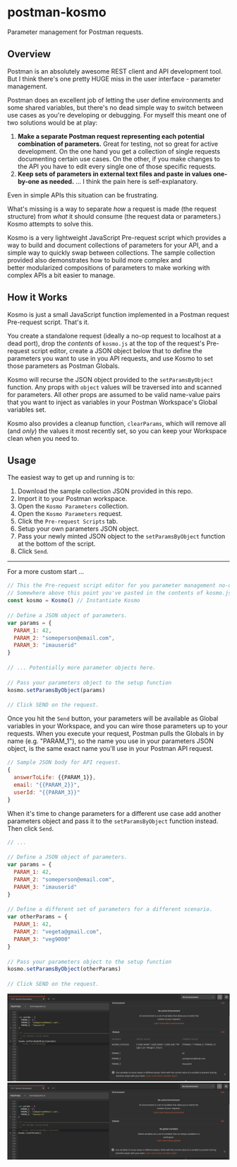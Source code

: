 # postman-kosmo
Parameter management for Postman requests.

## Overview
Postman is an absolutely awesome REST client and API development tool. 
But I think there's one pretty HUGE miss in the user interface - parameter management.

Postman does an excellent job of letting the user define environments and some shared variables,
but there's no dead simple way to switch between use cases as you're developing or debugging. 
For myself this meant one of two solutions would be at play:

1. **Make a separate Postman request representing each potential combination of parameters.** Great for testing, 
not so great for active development. On the one hand you get a collection of single requests documenting
certain use cases. On the other, if you make changes to the API you have to edit every single one of those 
specific requests.
2. **Keep sets of parameters in external text files and paste in values one-by-one as needed.** ... 
I think the pain here is self-explanatory.

Even in simple APIs this situation can be frustrating. 

What's missing is a way to separate *how* a request is made (the request structure) 
from *what* it should consume (the request data or parameters.) Kosmo attempts to solve this.

Kosmo is a very lightweight JavaScript Pre-request script which provides a way to build
and document collections of parameters for your API, and a simple way to quickly swap between
collections. The sample collection provided also demonstrates how to build more complex and  
better modularized compositions of parameters to make working with complex APIs 
a bit easier to manage.

## How it Works

Kosmo is just a small JavaScript function implemented in a Postman request Pre-request script. That's it.

You create a standalone request (ideally a no-op request to localhost at a dead port), drop the *contents* of 
`kosmo.js` at the top of the request's Pre-request script editor, create a JSON object below that to define
the parameters you want to use in you API requests, and use Kosmo to set those parameters as Postman Globals.

Kosmo will recurse the JSON object provided to the `setParamsByObject` function. Any props with `object` values
will be traversed into and scanned for parameters. All other props are assumed to be valid name-value pairs that
you want to inject as variables in your Postman Workspace's Global variables set.

Kosmo also provides a cleanup function, `clearParams`, which will remove all (and *only*) the values it most recently set, 
so you can keep your Workspace clean when you need to.

## Usage

The easiest way to get up and running is to:

1. Download the sample collection JSON provided in this repo.
2. Import it to your Postman workspace.
3. Open the `Kosmo Parameters` collection.
4. Open the `Kosmo Parameters` request.
5. Click the `Pre-request Scripts` tab.
6. Setup your own parameters JSON object.
7. Pass your newly minted JSON object to the `setParamsByObject` function at the bottom of the script.
8. Click `Send`.

---

For a more custom start ...
```javascript
// This the Pre-request script editor for you parameter management no-op request.
// Somewhere above this point you've pasted in the contents of kosmo.js.
const kosmo = Kosmo() // Instantiate Kosmo

// Define a JSON object of parameters. 
var params = {
  PARAM_1: 42,
  PARAM_2: "someperson@email.com",
  PARAM_3: "imauserid"
}

// ... Potentially more parameter objects here.

// Pass your parameters object to the setup function
kosmo.setParamsByObject(params) 

// Click SEND on the request.
```

Once you hit the `Send` button, your parameters will be available as Global variables in your Workspace, and you can wire those parameters up to your requests. When you execute your request, Postman pulls the Globals in by name (e.g. "PARAM_1"), so the name you use in your parameters JSON object, is the same exact name you'll use in your Postman API request.

```javascript
// Sample JSON body for API request.
{
  answerToLife: {{PARAM_1}},
  email: "{{PARAM_2}}",
  userId: "{{PARAM_3}}"
}
```

When it's time to change parameters for a different use case add another parameters object and pass it to the `setParamsByObject` function instead. Then click `Send`.

```javascript
// ...

// Define a JSON object of parameters. 
var params = {
  PARAM_1: 42,
  PARAM_2: "someperson@email.com",
  PARAM_3: "imauserid"
}

// Define a different set of parameters for a different scenario.
var otherParams = {
  PARAM_1: 42,
  PARAM_2: "vegeta@gmail.com",
  PARAM_3: "veg9000"
}

// Pass your parameters object to the setup function
kosmo.setParamsByObject(otherParams) 

// Click SEND on the request.
```




![Params have been set](https://raw.githubusercontent.com/wileymab/postman-kosmo/master/docs/images/params-example.png)
![Params have been cleared](https://raw.githubusercontent.com/wileymab/postman-kosmo/master/docs/images/params-cleared-example.png)
